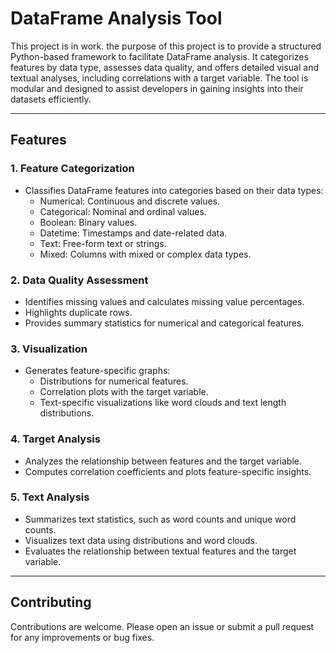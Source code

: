 
# DataFrame Analysis Tool

This project is in work. the purpose of this project is to provide a structured Python-based framework to facilitate DataFrame analysis. It categorizes features by data type, assesses data quality, and offers detailed visual and textual analyses, including correlations with a target variable. The tool is modular and designed to assist developers in gaining insights into their datasets efficiently.

---

## Features

### 1. **Feature Categorization**
- Classifies DataFrame features into categories based on their data types:
  - Numerical: Continuous and discrete values.
  - Categorical: Nominal and ordinal values.
  - Boolean: Binary values.
  - Datetime: Timestamps and date-related data.
  - Text: Free-form text or strings.
  - Mixed: Columns with mixed or complex data types.

### 2. **Data Quality Assessment**
- Identifies missing values and calculates missing value percentages.
- Highlights duplicate rows.
- Provides summary statistics for numerical and categorical features.

### 3. **Visualization**
- Generates feature-specific graphs:
  - Distributions for numerical features.
  - Correlation plots with the target variable.
  - Text-specific visualizations like word clouds and text length distributions.

### 4. **Target Analysis**
- Analyzes the relationship between features and the target variable.
- Computes correlation coefficients and plots feature-specific insights.

### 5. **Text Analysis**
- Summarizes text statistics, such as word counts and unique word counts.
- Visualizes text data using distributions and word clouds.
- Evaluates the relationship between textual features and the target variable.


--- 

## Contributing

Contributions are welcome. Please open an issue or submit a pull request for any improvements or bug fixes.
